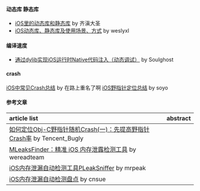 
#### 动态库 静态库
- [iOS里的动态库和静态库](https://www.jianshu.com/p/42891fb90304) by 齐滇大圣 
- [iOS动态库、静态库及使用场景、方式](http://weslyxl.coding.me/2018/03/15/2018/3/iOS%E5%8A%A8%E6%80%81%E5%BA%93%E3%80%81%E9%9D%99%E6%80%81%E5%BA%93%E5%8F%8A%E4%BD%BF%E7%94%A8%E5%9C%BA%E6%99%AF%E3%80%81%E6%96%B9%E5%BC%8F/) by weslyxl

#### 编译速度
- [通过dylib实现iOS运行时Native代码注入（动态调试）](https://juejin.im/post/5b41a908e51d4519962e87e8) by Soulghost


#### crash
[iOS中常见Crash总结](https://juejin.im/post/5c617b85e51d45015e0475ac) by 在路上重名了啊
[iOS野指针定位总结](https://juejin.im/post/5c23397f6fb9a049ca376534) by soyo

#### 参考文章
article list | abstract
:-- | :--:
[如何定位Obj-C野指针随机Crash(一)：先提高野指针Crash率](https://blog.csdn.net/Tencent_Bugly/article/details/46277055) by Tencent_Bugly |
[MLeaksFinder：精准 iOS 内存泄露检测工具](http://wereadteam.github.io/2016/02/22/MLeaksFinder/) by wereadteam |
[iOS内存泄漏自动检测工具PLeakSniffer](http://mrpeak.cn/blog/leak/) by mrpeak |
[iOS内存泄漏自动检测盘点](http://cnsue.me/2017/04/03/iOS%E5%86%85%E5%AD%98%E6%B3%84%E6%BC%8F%E8%87%AA%E5%8A%A8%E6%A3%80%E6%B5%8B/) by cnsue |